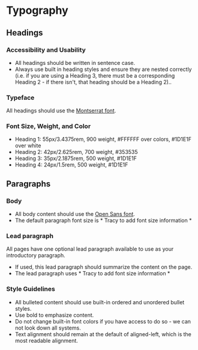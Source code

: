 # Typography

## Headings
### Accessibility and Usability
- All headings should be written in sentence case.
- Always use built in heading styles and ensure they are nested correctly (i.e. if you are using a Heading 3, there must be a corresponding Heading 2 - if there isn't, that heading should be a Heading 2)..

### Typeface
All headings should use the [Montserrat font](https://fonts.google.com/specimen/Montserrat).

### Font Size, Weight, and Color

- Heading 1: 55px/3.4375rem, 900 weight, #FFFFFF over colors, #1D1E1F over white
- Heading 2: 42px/2.625rem, 700 weight, #353535
- Heading 3: 35px/2.1875rem, 500 weight, #1D1E1F 
- Heading 4: 24px/1.5rem, 500 weight, #1D1E1F

## Paragraphs

### Body
- All body content should use the [Open Sans font](https://fonts.google.com/specimen/Open+Sans).
- The default paragraph font size is * Tracy to add font size information *

### Lead paragraph
All pages have one optional lead paragraph available to use as your introductory paragraph. 
- If used, this lead paragraph should summarize the content on the page. 
- The lead paragraph uses * Tracy to add font size information *

### Style Guidelines
- All bulleted content should use built-in ordered and unordered bullet styles.
- Use bold to emphasize content.
- Do not change built-in font colors if you have access to do so - we can not look down all systems. 
- Text alignment should remain at the default of aligned-left, which is the most readable alignment. 
